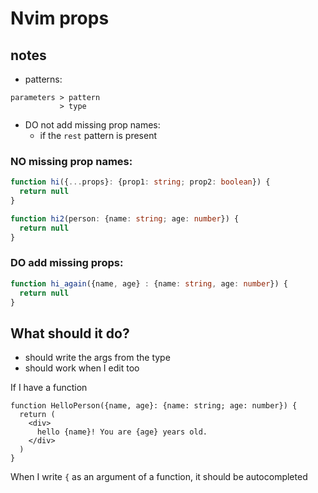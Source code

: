 # Nvim props

## notes

- patterns:

```
parameters > pattern
           > type
```

- DO not add missing prop names:
  - if the `rest` pattern is present

### NO missing prop names:

```ts
function hi({...props}: {prop1: string; prop2: boolean}) {
  return null
}

function hi2(person: {name: string; age: number}) {
  return null
}
```

### DO add missing props:
```ts
function hi_again({name, age} : {name: string, age: number}) {
  return null
}
```

## What should it do?

- should write the args from the type
- should work when I edit too

If I have a function

```tsx
function HelloPerson({name, age}: {name: string; age: number}) {
  return (
    <div>
      hello {name}! You are {age} years old.
    </div>
  )
}
```

When I write `{` as an argument of a function, it should be autocompleted
